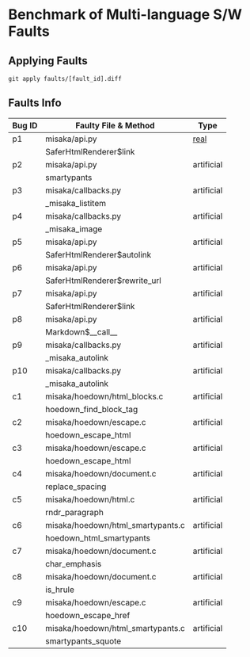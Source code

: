 # Benchmark of Multi-language S/W Faults

## Applying Faults

```shell
git apply faults/[fault_id].diff
```

## Faults Info
| Bug ID | Faulty File & Method              | Type       |
|--------|-----------------------------------|------------|
| p1     | misaka/api.py                     | [real](https://github.com/FSX/misaka/issues/66)       |
|        | SaferHtmlRenderer$link            |            |
| p2     | misaka/api.py                     | artificial |
|        | smartypants                       |            |
| p3     | misaka/callbacks.py               | artificial |
|        | _misaka_listitem                  |            |
| p4     | misaka/callbacks.py               | artificial |
|        | _misaka_image                     |            |
| p5     | misaka/api.py                     | artificial |
|        | SaferHtmlRenderer$autolink        |            |
| p6     | misaka/api.py                     | artificial |
|        | SaferHtmlRenderer$rewrite_url     |            |
| p7     | misaka/api.py                     | artificial |
|        | SaferHtmlRenderer$link            |            |
| p8     | misaka/api.py                     | artificial |
|        | Markdown$\_\_call\_\_                 |            |
| p9     | misaka/callbacks.py               | artificial |
|        | _misaka_autolink                  |            |
| p10    | misaka/callbacks.py               | artificial |
|        | _misaka_autolink                  |            |
| c1     | misaka/hoedown/html_blocks.c      | artificial |
|        | hoedown_find_block_tag            |            |
| c2     | misaka/hoedown/escape.c           | artificial |
|        | hoedown_escape_html               |            |
| c3     | misaka/hoedown/escape.c           | artificial |
|        | hoedown_escape_html               |            |
| c4     | misaka/hoedown/document.c         | artificial |
|        | replace_spacing                   |            |
| c5     | misaka/hoedown/html.c             | artificial |
|        | rndr_paragraph                    |            |
| c6     | misaka/hoedown/html_smartypants.c | artificial |
|        | hoedown_html_smartypants          |            |
| c7     | misaka/hoedown/document.c         | artificial |
|        | char_emphasis                     |            |
| c8     | misaka/hoedown/document.c         | artificial |
|        | is_hrule                          |            |
| c9     | misaka/hoedown/escape.c           | artificial |
|        | hoedown_escape_href               |            |
| c10    | misaka/hoedown/html_smartypants.c | artificial |
|        | smartypants_squote                |            |
